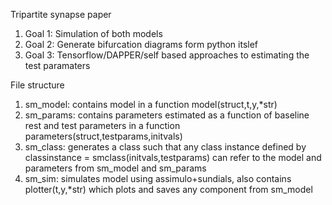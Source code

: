 Tripartite synapse paper

1. Goal 1: Simulation of both models
2. Goal 2: Generate bifurcation diagrams form python itslef
3. Goal 3: Tensorflow/DAPPER/self based approaches to estimating the test paramaters

File structure
1. sm_model: contains model in a function model(struct,t,y,*str)
2. sm_params: contains parameters estimated as a function of baseline rest and test parameters in a function parameters(struct,testparams,initvals)
3. sm_class: generates a class such that any class instance defined by classinstance = smclass(initvals,testparams) can refer to the model and parameters from sm_model and sm_params
4. sm_sim: simulates model using assimulo+sundials, also contains plotter(t,y,*str) which plots and saves any component from sm_model
